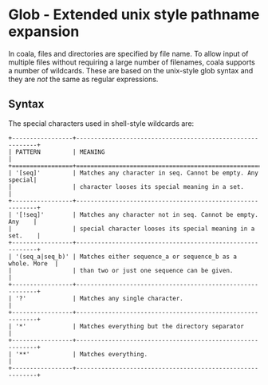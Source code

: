 # Glob - Extended unix style pathname expansion

In coala, files and directories are specified by file name. To allow input of
multiple files without requiring a large number of filenames, coala supports
a number of wildcards. These are based on the unix-style glob syntax and they
are *not* the same as regular expressions.

## Syntax

The special characters used in shell-style wildcards are:

```
+-----------------+-----------------------------------------------------------+
| PATTERN         | MEANING                                                   |
+=================+===========================================================+
| '[seq]'         | Matches any character in seq. Cannot be empty. Any special|
|                 | character looses its special meaning in a set.            |
+-----------------+-----------------------------------------------------------+
| '[!seq]'        | Matches any character not in seq. Cannot be empty. Any    |
|                 | special character looses its special meaning in a set.    |
+-----------------+-----------------------------------------------------------+
| '(seq_a|seq_b)' | Matches either sequence_a or sequence_b as a whole. More  |
|                 | than two or just one sequence can be given.               |
+-----------------+-----------------------------------------------------------+
| '?'             | Matches any single character.                             |
+-----------------+-----------------------------------------------------------+
| '*'             | Matches everything but the directory separator            |
+-----------------+-----------------------------------------------------------+
| '**'            | Matches everything.                                       |
+-----------------+-----------------------------------------------------------+
```